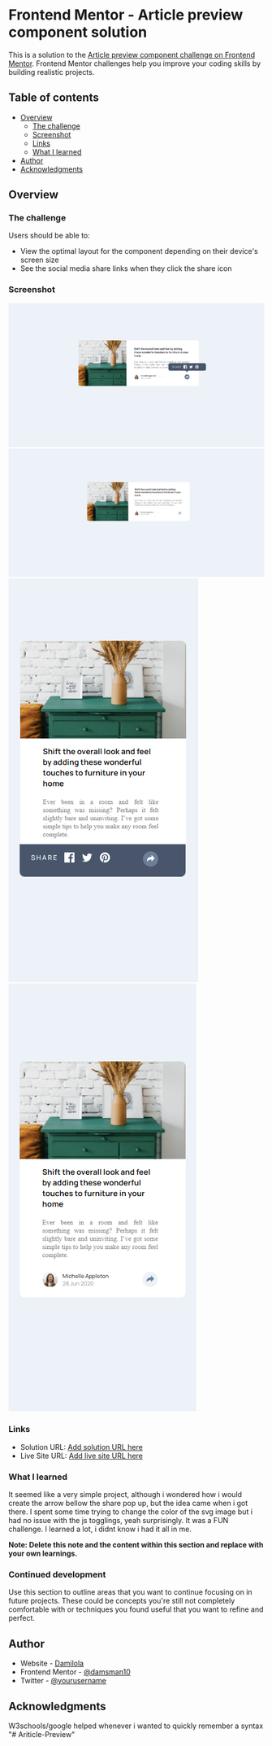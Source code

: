 # Frontend Mentor - Article preview component solution

This is a solution to the [Article preview component challenge on Frontend Mentor](https://www.frontendmentor.io/challenges/article-preview-component-dYBN_pYFT). Frontend Mentor challenges help you improve your coding skills by building realistic projects. 

## Table of contents

- [Overview](#overview)
  - [The challenge](#the-challenge)
  - [Screenshot](#screenshot)
  - [Links](#links)
  - [What I learned](#what-i-learned)
- [Author](#author)
- [Acknowledgments](#acknowledgments)


## Overview

### The challenge

Users should be able to:

- View the optimal layout for the component depending on their device's screen size
- See the social media share links when they click the share icon

### Screenshot

![](./images/desktop-active-screenshot.png)
![](./images/desktop-inactive-screenshot.png)
![](./images/mobile-active-screenshot.png)
![](./images/mobile-inactive-screenshot.png)



### Links

- Solution URL: [Add solution URL here](https://your-solution-url.com)
- Live Site URL: [Add live site URL here](https://your-live-site-url.com)


### What I learned

It seemed like a very simple project, although i wondered how i would create the arrow bellow the share pop up, but the idea came when i got there. I spent some time trying to change the color of the svg image but i had no issue with the js togglings, yeah surprisingly. It was a FUN challenge. I learned a lot, i didnt know i had it all in me.


**Note: Delete this note and the content within this section and replace with your own learnings.**

### Continued development

Use this section to outline areas that you want to continue focusing on in future projects. These could be concepts you're still not completely comfortable with or techniques you found useful that you want to refine and perfect.



## Author

- Website - [Damilola](https://www.your-site.com)
- Frontend Mentor - [@damsman10](https://www.frontendmentor.io/profile/yourusername)
- Twitter - [@yourusername](https://www.twitter.com/yourusername)



## Acknowledgments

W3schools/google helped whenever i wanted to quickly remember a syntax
"# Ariticle-Preview" 
